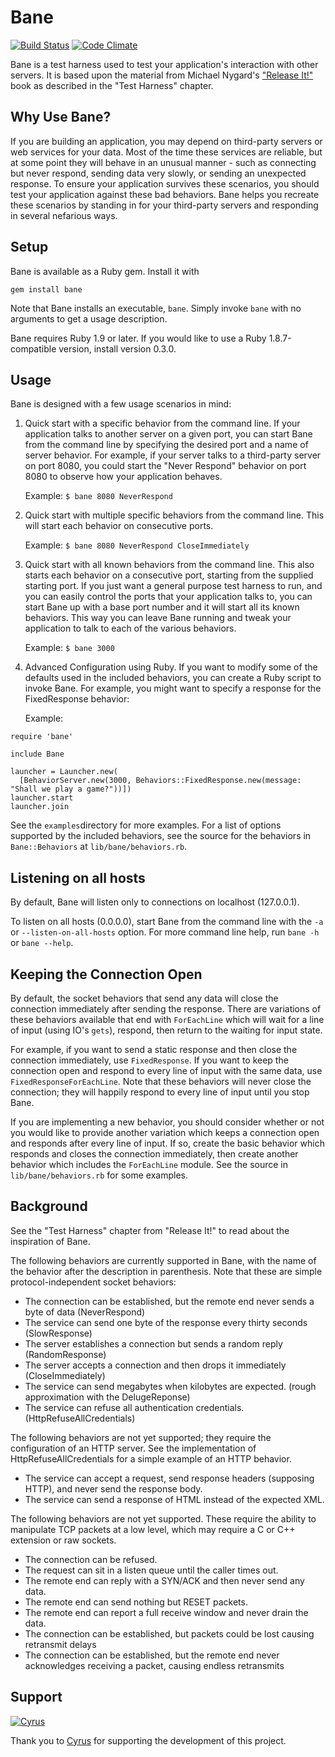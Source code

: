 # Bane

[![Build Status](https://secure.travis-ci.org/danielwellman/bane.png)](http://travis-ci.org/danielwellman/bane) [![Code Climate](https://codeclimate.com/badge.png)](https://codeclimate.com/github/danielwellman/bane)

Bane is a test harness used to test your application's interaction with other servers.  It is based upon the material from Michael Nygard's ["Release It!"](http://www.pragprog.com/titles/mnee/release-it) book as described in the "Test Harness" chapter.

## Why Use Bane?

If you are building an application, you may depend on third-party servers or web services for your data. Most of the time these services are reliable, but at some point they will behave in an unusual manner - such as connecting but never respond, sending data very slowly, or sending an unexpected response. To ensure your application survives these scenarios, you should test your application against these bad behaviors. Bane helps you recreate these scenarios by standing in for your third-party servers and responding in several nefarious ways.

## Setup

Bane is available as a Ruby gem.  Install it with

  `gem install bane`

Note that Bane installs an executable, `bane`.  Simply invoke `bane` with no arguments to get a usage description.

Bane requires Ruby 1.9 or later.  If you would like to use a Ruby 1.8.7-compatible version, install version 0.3.0.

## Usage

Bane is designed with a few usage scenarios in mind:

1. Quick start with a specific behavior from the command line.  If your application talks to another server on a given port, you can start Bane from the command line by specifying the desired port and a name of server behavior.  For example, if your server talks to a third-party server on port 8080, you could start the "Never Respond" behavior on port 8080 to observe how your application behaves.

   Example:  `$ bane 8080 NeverRespond`

2. Quick start with multiple specific behaviors from the command line.  This will start each behavior on consecutive ports.

   Example:  `$ bane 8080 NeverRespond CloseImmediately`

3. Quick start with all known behaviors from the command line.  This also starts each behavior on a consecutive port, starting from the supplied starting port.  If you just want a general purpose test harness to run, and you can easily control the ports that your application talks to, you can start Bane up with a base port number and it will start all its known behaviors.  This way you can leave Bane running and tweak your application to talk to each of the various behaviors.

   Example: `$ bane 3000`

4. Advanced Configuration using Ruby.  If you want to modify some of the defaults used in the included behaviors, you can create a Ruby script to invoke Bane.  For example, you might want to specify a response for the FixedResponse behavior:

   Example:

```
require 'bane'

include Bane

launcher = Launcher.new(
  [BehaviorServer.new(3000, Behaviors::FixedResponse.new(message: "Shall we play a game?"))])
launcher.start
launcher.join
```

   See the `examples`directory for more examples.  For a list of options supported by the
   included behaviors, see the source for the behaviors in `Bane::Behaviors` at `lib/bane/behaviors.rb`.

## Listening on all hosts

By default, Bane will listen only to connections on localhost (127.0.0.1).

To listen on all hosts (0.0.0.0), start Bane from the command line with the `-a` or `--listen-on-all-hosts` option.  For more command line help, run `bane -h` or `bane --help`.

## Keeping the Connection Open

By default, the socket behaviors that send any data will close the connection immediately after sending the response.  There are variations of these behaviors available that end with `ForEachLine` which will wait for a line of input (using IO's `gets`), respond, then return to the waiting for input state.

For example, if you want to send a static response and then close the connection immediately, use `FixedResponse`.  If you want to keep the connection open and respond to every line of input with the same data, use `FixedResponseForEachLine`.  Note that these behaviors will never close the connection; they will happily respond to every line of input until you stop Bane.

If you are implementing a new behavior, you should consider whether or not you would like to provide another variation which keeps a connection open and responds after every line of input.  If so, create the basic behavior which responds and closes the connection immediately, then create another behavior which includes the `ForEachLine` module.  See the source in `lib/bane/behaviors.rb` for some examples.

## Background

See the "Test Harness" chapter from "Release It!" to read about the inspiration of Bane.

The following behaviors are currently supported in Bane, with the name of the behavior after the description in parenthesis.
Note that these are simple protocol-independent socket behaviors:

* The connection can be established, but the remote end never sends a byte of data (NeverRespond)
* The service can send one byte of the response every thirty seconds (SlowResponse)
* The server establishes a connection but sends a random reply (RandomResponse)
* The server accepts a connection and then drops it immediately (CloseImmediately)
* The service can send megabytes when kilobytes are expected. (rough approximation with the DelugeReponse)
* The service can refuse all authentication credentials. (HttpRefuseAllCredentials)

The following behaviors are not yet supported; they require the configuration of an HTTP server.
See the implementation of HttpRefuseAllCredentials for a simple example of an HTTP behavior.

* The service can accept a request, send response headers (supposing HTTP), and never send the response body.
* The service can send a response of HTML instead of the expected XML.

The following behaviors are not yet supported. These require the ability to manipulate
TCP packets at a low level, which may require a C or C++ extension or raw sockets.

* The connection can be refused.
* The request can sit in a listen queue until the caller times out.
* The remote end can reply with a SYN/ACK and then never send any data.
* The remote end can send nothing but RESET packets.
* The remote end can report a full receive window and never drain the data.
* The connection can be established, but packets could be lost causing retransmit delays
* The connection can be established, but the remote end never acknowledges receiving a packet, causing endless retransmits

## Support

<a href="http://www.cyrusinnovation.com/"><img src="http://www.cyrusinnovation.com/marketing/logo.png" alt="Cyrus"></a>

Thank you to [Cyrus](http://www.cyrusinnovation.com/) for supporting the development of this project.
